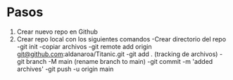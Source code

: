 # Pasos

1. Crear nuevo repo en Github
2. Crear repo local con los siguientes comandos
-Crear directorio del repo
-git init
    -copiar archivos
    -git remote add origin git@github.com:aldanaroa/Titanic.git
    -git add . (tracking de archivos)
    -git branch -M main (rename branch to main)
    -git commit -m 'added archives'
    -git push -u origin main
